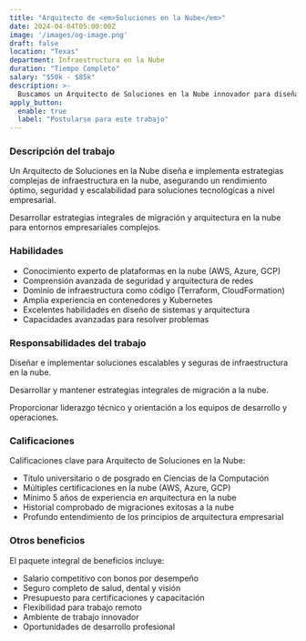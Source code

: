 ```yaml
---
title: "Arquitecto de <em>Soluciones en la Nube</em>"
date: 2024-04-04T05:00:00Z
image: '/images/og-image.png'
draft: false
location: "Texas"
department: Infraestructura en la Nube
duration: "Tiempo Completo"
salary: "$50k - $85k"
description: >-
  Buscamos un Arquitecto de Soluciones en la Nube innovador para diseñar e implementar soluciones escalables de infraestructura en la nube.
apply_button:
  enable: true
  label: "Postularse para este trabajo"
---
```


### Descripción del trabajo

Un Arquitecto de Soluciones en la Nube diseña e implementa estrategias complejas de infraestructura en la nube, asegurando un rendimiento óptimo, seguridad y escalabilidad para soluciones tecnológicas a nivel empresarial.

Desarrollar estrategias integrales de migración y arquitectura en la nube para entornos empresariales complejos.

### Habilidades

- Conocimiento experto de plataformas en la nube (AWS, Azure, GCP)
- Comprensión avanzada de seguridad y arquitectura de redes
- Dominio de infraestructura como código (Terraform, CloudFormation)
- Amplia experiencia en contenedores y Kubernetes
- Excelentes habilidades en diseño de sistemas y arquitectura
- Capacidades avanzadas para resolver problemas

### Responsabilidades del trabajo

Diseñar e implementar soluciones escalables y seguras de infraestructura en la nube.

Desarrollar y mantener estrategias integrales de migración a la nube.

Proporcionar liderazgo técnico y orientación a los equipos de desarrollo y operaciones.

### Calificaciones

Calificaciones clave para Arquitecto de Soluciones en la Nube:

- Título universitario o de posgrado en Ciencias de la Computación
- Múltiples certificaciones en la nube (AWS, Azure, GCP)
- Mínimo 5 años de experiencia en arquitectura en la nube
- Historial comprobado de migraciones exitosas a la nube
- Profundo entendimiento de los principios de arquitectura empresarial

### Otros beneficios

El paquete integral de beneficios incluye:

- Salario competitivo con bonos por desempeño
- Seguro completo de salud, dental y visión
- Presupuesto para certificaciones y capacitación
- Flexibilidad para trabajo remoto
- Ambiente de trabajo innovador
- Oportunidades de desarrollo profesional
